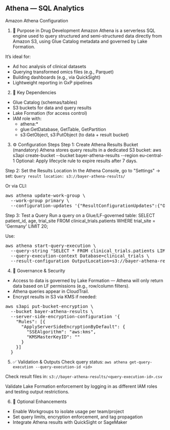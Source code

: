 ## Athena — SQL Analytics
Amazon Athena Configuration

1. 🎯 Purpose in Drug Development
Amazon Athena is a serverless SQL engine used to query structured and semi-structured data directly from Amazon S3, using Glue Catalog metadata and governed by Lake Formation.

It’s ideal for:
- Ad hoc analysis of clinical datasets
- Querying transformed omics files (e.g., Parquet)
- Building dashboards (e.g., via QuickSight)
- Lightweight reporting in GxP pipelines

2. 🔗 Key Dependencies
- Glue Catalog (schemas/tables)
- S3 buckets for data and query results
- Lake Formation (for access control)
- IAM role with:
  - athena:*
  - glue:GetDatabase, GetTable, GetPartition
  - s3:GetObject, s3:PutObject (to data + result bucket)
 
3. ⚙️ Configuration Steps
Step 1: Create Athena Results Bucket (mandatory)
Athena stores query results in a dedicated S3 bucket:
aws s3api create-bucket --bucket bayer-athena-results --region eu-central-1
Optional: Apply lifecycle rule to expire results after 7 days.

Step 2: Set the Results Location
In the Athena Console, go to "Settings" → set:
`Query result location: s3://bayer-athena-results/`

Or via CLI:
<pre>aws athena update-work-group \
  --work-group primary \
  --configuration-updates '{"ResultConfigurationUpdates":{"OutputLocation":"s3://bayer-athena-results/"}}</pre>

Step 3: Test a Query
Run a query on a Glue/LF-governed table:
SELECT patient_id, age, trial_site
FROM clinical_trials.patients
WHERE trial_site = 'Germany'
LIMIT 20;

Use:
<pre>aws athena start-query-execution \
  --query-string "SELECT * FROM clinical_trials.patients LIMIT 10" \
  --query-execution-context Database=clinical_trials \
  --result-configuration OutputLocation=s3://bayer-athena-results/</pre>

4. 🔐 Governance & Security
- Access to data is governed by Lake Formation — Athena will only return data based on LF permissions (e.g., row/column filters).
- Athena queries appear in CloudTrail.
- Encrypt results in S3 via KMS if needed:
<pre>aws s3api put-bucket-encryption \
  --bucket bayer-athena-results \
  --server-side-encryption-configuration '{
    "Rules": [{
      "ApplyServerSideEncryptionByDefault": {
        "SSEAlgorithm": "aws:kms",
        "KMSMasterKeyID": "<kms-key-id>"
      }
    }]
  }</pre>

5. ✅ Validation & Outputs
Check query status:
`aws athena get-query-execution --query-execution-id <id>`

Check result files in:
`s3://bayer-athena-results/<query-execution-id>.csv`

Validate Lake Formation enforcement by logging in as different IAM roles and testing output restrictions.

6. 🌱 Optional Enhancements
- Enable Workgroups to isolate usage per team/project
- Set query limits, encryption enforcement, and tag propagation
- Integrate Athena results with QuickSight or SageMaker

